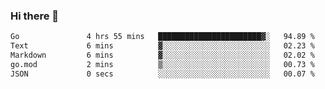 ### Hi there 👋

<!--
**yeya24/yeya24** is a ✨ _special_ ✨ repository because its `README.md` (this file) appears on your GitHub profile.

Here are some ideas to get you started:

- 🔭 I’m currently working on ...
- 🌱 I’m currently learning ...
- 👯 I’m looking to collaborate on ...
- 🤔 I’m looking for help with ...
- 💬 Ask me about ...
- 📫 How to reach me: ...
- 😄 Pronouns: ...
- ⚡ Fun fact: ...
-->

<!--START_SECTION:waka-->

```txt
Go               4 hrs 55 mins   ███████████████████████▓░   94.89 %
Text             6 mins          ▓░░░░░░░░░░░░░░░░░░░░░░░░   02.23 %
Markdown         6 mins          ▓░░░░░░░░░░░░░░░░░░░░░░░░   02.02 %
go.mod           2 mins          ▒░░░░░░░░░░░░░░░░░░░░░░░░   00.73 %
JSON             0 secs          ░░░░░░░░░░░░░░░░░░░░░░░░░   00.07 %
```

<!--END_SECTION:waka-->
